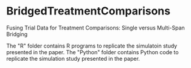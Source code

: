 # BridgedTreatmentComparisons
Fusing Trial Data for Treatment Comparisons: Single versus Multi-Span Bridging

The "R" folder contains R programs to replicate the simulatoin study presented in the paper.
The "Python" folder contains Python code to replicate the simulation study presented in the paper.
